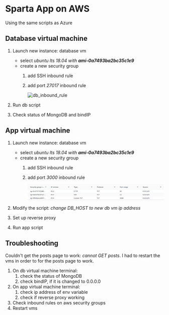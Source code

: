 # Sparta App on AWS
Using the same scripts as Azure

## Database virtual machine
1) Launch new instance: database vm
   * select *ubuntu lts 18.04 with **ami-0a7493ba2bc35c1e9***
   * create a new security group
      1) add SSH inbound rule
      2) add port *27017* inbound rule
         
         ![db_inbound_rule](db_inbound_rule.png)

2) Run db script
3) Check status of MongoDB and bindIP

## App virtual machine
1) Launch new instance: database vm
   * select *ubuntu lts 18.04 with **ami-0a7493ba2bc35c1e9***
   * create a new security group
      1) add SSH inbound rule
      2) add port *3000* inbound rule
   
         ![app_inbound_rule](app_inbound_rule.png)

2) Modify the script: *change DB_HOST to new db vm ip address*
3) Set up reverse proxy
4) Run app script

## Troubleshooting
Couldn't get the posts page to work: *cannot GET posts*. I had to restart the vms in order to for the posts page to work.

1) On db virtual machine terminal:
   1) check the status of MongoDB
   2) check bindIP, if it is changed to 0.0.0.0
2) On app virtual machine terminal:
   1) check ip address of env variable
   2) check if reverse proxy working
3) Check inbound rules on aws security groups
4) Restart vms

